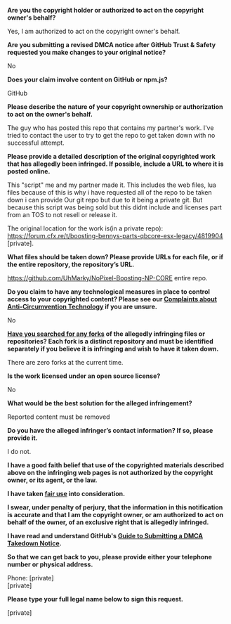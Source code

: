 **Are you the copyright holder or authorized to act on the copyright owner's behalf?**

Yes, I am authorized to act on the copyright owner's behalf.

**Are you submitting a revised DMCA notice after GitHub Trust & Safety requested you make changes to your original notice?**

No

**Does your claim involve content on GitHub or npm.js?**

GitHub

**Please describe the nature of your copyright ownership or authorization to act on the owner's behalf.**

The guy who has posted this repo that contains my partner's work. I've tried to contact the user to try to get the repo to get taken down with no successful attempt.

**Please provide a detailed description of the original copyrighted work that has allegedly been infringed. If possible, include a URL to where it is posted online.**

This "script" me and my partner made it. This includes the web files, lua files because of this is why i have requested all of the repo to be taken down i can provide Our git repo but due to it being a private git. But because this script was being sold but this didnt include and licenses part from an TOS to not resell or release it.

The original location for the work is(in a private repo):  
https://forum.cfx.re/t/boosting-bennys-parts-qbcore-esx-legacy/4819904  
[private]. 

**What files should be taken down? Please provide URLs for each file, or if the entire repository, the repository’s URL.**

https://github.com/UhMarky/NoPixel-Boosting-NP-CORE entire repo.

**Do you claim to have any technological measures in place to control access to your copyrighted content? Please see our <a href="https://docs.github.com/articles/guide-to-submitting-a-dmca-takedown-notice#complaints-about-anti-circumvention-technology">Complaints about Anti-Circumvention Technology</a> if you are unsure.**

No

**<a href="https://docs.github.com/articles/dmca-takedown-policy#b-what-about-forks-or-whats-a-fork">Have you searched for any forks</a> of the allegedly infringing files or repositories? Each fork is a distinct repository and must be identified separately if you believe it is infringing and wish to have it taken down.**

There are zero forks at the current time.

**Is the work licensed under an open source license?**

No

**What would be the best solution for the alleged infringement?**

Reported content must be removed

**Do you have the alleged infringer’s contact information? If so, please provide it.**

I do not.

**I have a good faith belief that use of the copyrighted materials described above on the infringing web pages is not authorized by the copyright owner, or its agent, or the law.**

**I have taken <a href="https://www.lumendatabase.org/topics/22">fair use</a> into consideration.**

**I swear, under penalty of perjury, that the information in this notification is accurate and that I am the copyright owner, or am authorized to act on behalf of the owner, of an exclusive right that is allegedly infringed.**

**I have read and understand GitHub's <a href="https://docs.github.com/articles/guide-to-submitting-a-dmca-takedown-notice/">Guide to Submitting a DMCA Takedown Notice</a>.**

**So that we can get back to you, please provide either your telephone number or physical address.**

Phone: [private]  
[private]  

**Please type your full legal name below to sign this request.**

[private]  
